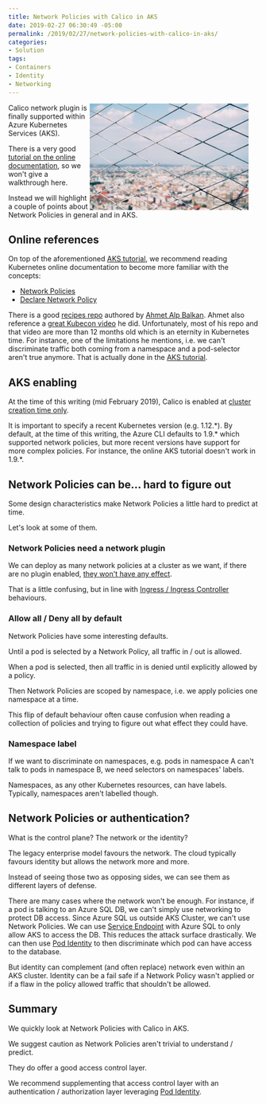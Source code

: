 ```yaml
---
title: Network Policies with Calico in AKS
date: 2019-02-27 06:30:49 -05:00
permalink: /2019/02/27/network-policies-with-calico-in-aks/
categories:
- Solution
tags:
- Containers
- Identity
- Networking
---
```

<img style="float:right;padding-right:20px;" title="From pexels.com" src="/assets/2019/2/network-policies-with-calico-in-aks/barrier-blur-chain-link-fence-1674819-e1550525929813.jpg" />

Calico network plugin is finally supported within Azure Kubernetes Services (AKS).

There is a very good <a href="https://docs.microsoft.com/en-us/azure/aks/use-network-policies">tutorial on the online documentation</a>, so we won't give a walkthrough here.

Instead we will highlight a couple of points about Network Policies in general and in AKS.

<h2>Online references</h2>

On top of the aforementioned <a href="https://docs.microsoft.com/en-us/azure/aks/use-network-policies">AKS tutorial</a>, we recommend reading Kubernetes online documentation to become more familiar with the concepts:

<ul>
<li><a href="https://kubernetes.io/docs/concepts/services-networking/network-policies/">Network Policies</a></li>
<li><a href="https://kubernetes.io/docs/tasks/administer-cluster/declare-network-policy/">Declare Network Policy</a></li>
</ul>

There is a good <a href="https://github.com/ahmetb/kubernetes-network-policy-recipes">recipes repo</a> authored by <a href="https://github.com/ahmetb">Ahmet Alp Balkan</a>.  Ahmet also reference a <a href="https://www.youtube.com/watch?v=3gGpMmYeEO8">great Kubecon video</a> he did.  Unfortunately, most of his repo and that video are more than 12 months old which is an eternity in Kubernetes time.  For instance, one of the limitations he mentions, i.e. we can't discriminate traffic both coming from a namespace and a pod-selector aren't true anymore.  That is actually done in the <a href="https://docs.microsoft.com/en-us/azure/aks/use-network-policies#allow-traffic-only-from-within-a-defined-namespace">AKS tutorial</a>.

<h2>AKS enabling</h2>

At the time of this writing (mid February 2019), Calico is enabled at <a href="https://docs.microsoft.com/en-us/azure/aks/use-network-policies#create-an-aks-cluster-and-enable-network-policy">cluster creation time only</a>.

It is important to specify a recent Kubernetes version (e.g. 1.12.&#042;).  By default, at the time of this writing, the Azure CLI defaults to 1.9.&#042; which supported network policies, but more recent versions have support for more complex policies.  For instance, the online AKS tutorial doesn't work in 1.9.&#042;.

<h2>Network Policies can be...  hard to figure out</h2>

Some design characteristics make Network Policies a little hard to predict at time.

Let's look at some of them.

<h3>Network Policies need a network plugin</h3>

We can deploy as many network policies at a cluster as we want, if there are no plugin enabled, <a href="https://kubernetes.io/docs/concepts/services-networking/network-policies/#prerequisites">they won't have any effect</a>.

That is a little confusing, but in line with <a href="https://vincentlauzon.com/2018/11/21/understanding-simple-http-ingress-in-aks/">Ingress / Ingress Controller</a> behaviours.

<h3>Allow all / Deny all by default</h3>

Network Policies have some interesting defaults.

Until a pod is selected by a Network Policy, all traffic in / out is allowed.

When a pod is selected, then all traffic in is denied until explicitly allowed by a policy.

Then Network Policies are scoped by namespace, i.e. we apply policies one namespace at a time.

This flip of default behaviour often cause confusion when reading a collection of policies and trying to figure out what effect they could have.

<h3>Namespace label</h3>

If we want to discriminate on namespaces, e.g. pods in namespace A can't talk to pods in namespace B, we need selectors on namespaces' labels.

Namespaces, as any other Kubernetes resources, can have labels.  Typically, namespaces aren't labelled though.

<h2>Network Policies or authentication?</h2>

What is the control plane?  The network or the identity?

The legacy enterprise model favours the network.  The cloud typically favours identity but allows the network more and more.

Instead of seeing those two as opposing sides, we can see them as different layers of defense.

There are many cases where the network won't be enough.  For instance, if a pod is talking to an Azure SQL DB, we can't simply use networking to protect DB access.  Since Azure SQL us outside AKS Cluster, we can't use Network Policies.  We can use <a href="https://vincentlauzon.com/2017/10/04/virtual-network-service-endpoint-hello-world/">Service Endpoint</a> with Azure SQL to only allow AKS to access the DB.  This reduces the attack surface drastically.  We can then use <a href="https://vincentlauzon.com/2019/02/19/azure-ad-pod-identity-in-aks/">Pod Identity</a> to then discriminate which pod can have access to the database.

But identity can complement (and often replace) network even within an AKS cluster.  Identity can be a fail safe if a Network Policy wasn't applied or if a flaw in the policy allowed traffic that shouldn't be allowed.

<h2>Summary</h2>

We quickly look at Network Policies with Calico in AKS.

We suggest caution as Network Policies aren't trivial to understand / predict.

They do offer a good access control layer.

We recommend supplementing that access control layer with an authentication / authorization layer leveraging <a href="https://vincentlauzon.com/2019/02/19/azure-ad-pod-identity-in-aks/">Pod Identity</a>.